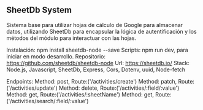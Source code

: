 ## SheetDb System

Sistema base para utilizar hojas de cálculo de Google para almacenar datos, utilizando SheetDb para encapsular la lógica de autentificación y los métodos del módulo para interactuar con las hojas.

Instalación:
npm install sheetdb-node --save
Scripts:
npm run dev, para iniciar en modo desarrollo.
Repositorio: https://github.com/sheetdb/sheetdb-node
Url: https://sheetdb.io/
Stack: Node.js, Javascript, SheetDb, Express, Cors, Dotenv, uuid, Node-fetch

Endpoints:
Method: post, Route:('/activities/create')
Method: patch, Route:('/activities/update')
Method: delete, Route:('/activities/:field/:value')
Method: get, Route:('/activities/:sheetName')
Method: get, Route:('/activities/search/:field/:value')
